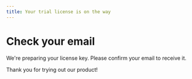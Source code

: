 ```yaml
---
title: Your trial license is on the way
---
```


<head>
    <meta name="robots" content="noindex"/>
</head>

# Check your email

We're preparing your license key. Please confirm your email to receive it.

Thank you for trying out our product!
